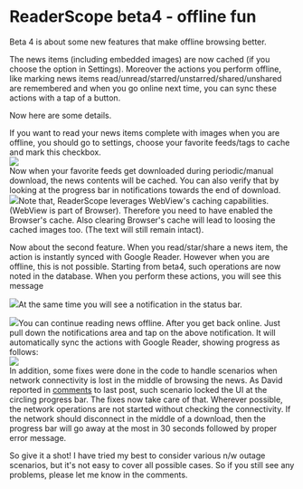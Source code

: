 ReaderScope beta4 - offline fun
===
Beta 4 is about some new features that make offline browsing better.  
  
The news items (including embedded images) are now cached (if you choose the option in Settings). Moreover the actions you perform offline, like marking news items read/unread/starred/unstarred/shared/unshared are remembered and when you go online next time, you can sync these actions with a tap of a button.  
  
Now here are some details.  
  
If you want to read your news items complete with images when you are offline, you should go to settings, choose your favorite feeds/tags to cache and mark this checkbox.  
[![](http://4.bp.blogspot.com/_W6UcJjyXr24/SpVtgW6rN8I/AAAAAAAADUQ/qkDvhMZ6GUM/s400/cache-images-option.png)][0]  
Now when your favorite feeds get downloaded during periodic/manual download, the news contents will be cached. You can also verify that by looking at the progress bar in notifications towards the end of download.  
[![](http://4.bp.blogspot.com/_W6UcJjyXr24/SpVtgwQpZbI/AAAAAAAADUY/aDFVBJcUUSw/s400/caching-contents.png)][1]Note that, ReaderScope leverages WebView's caching capabilities. (WebView is part of Browser). Therefore you need to have enabled the Browser's cache. Also clearing Browser's cache will lead to loosing the cached images too. (The text will still remain intact).  
  
Now about the second feature. When you read/star/share a news item, the action is instantly synced with Google Reader. However when you are offline, this is not possible. Starting from beta4, such operations are now noted in the database. When you perform these actions, you will see this message  
  
[![](http://2.bp.blogspot.com/_W6UcJjyXr24/SpVthdQpkgI/AAAAAAAADUg/pqb8s7zyFmw/s400/offline-save-msg.png)][2]At the same time you will see a notification in the status bar.  
  
[![](http://4.bp.blogspot.com/_W6UcJjyXr24/SpVvwzQRwcI/AAAAAAAADUo/0LTo5K-_9Ow/s400/pending-tasks-notification.png)][3]You can continue reading news offline. After you get back online. Just pull down the notifications area and tap on the above notification. It will automatically sync the actions with Google Reader, showing progress as follows:  
[![](http://3.bp.blogspot.com/_W6UcJjyXr24/SpVv8MRvbKI/AAAAAAAADUw/FLN1C8ppLMI/s400/syncing-notification.png)][4]  
In addition, some fixes were done in the code to handle scenarios when network connectivity is lost in the middle of browsing the news. As David reported in [comments][5] to last post, such scenario locked the UI at the circling progress bar. The fixes now take care of that. Wherever possible, the network operations are not started without checking the connectivity. If the network should disconnect in the middle of a download, then the progress bar will go away at the most in 30 seconds followed by proper error message.  
  
So give it a shot! I have tried my best to consider various n/w outage scenarios, but it's not easy to cover all possible cases. So if you still see any problems, please let me know in the comments.

[0]: http://4.bp.blogspot.com/_W6UcJjyXr24/SpVtgW6rN8I/AAAAAAAADUQ/qkDvhMZ6GUM/s1600-h/cache-images-option.png
[1]: http://4.bp.blogspot.com/_W6UcJjyXr24/SpVtgwQpZbI/AAAAAAAADUY/aDFVBJcUUSw/s1600-h/caching-contents.png
[2]: http://2.bp.blogspot.com/_W6UcJjyXr24/SpVthdQpkgI/AAAAAAAADUg/pqb8s7zyFmw/s1600-h/offline-save-msg.png
[3]: http://4.bp.blogspot.com/_W6UcJjyXr24/SpVvwzQRwcI/AAAAAAAADUo/0LTo5K-_9Ow/s1600-h/pending-tasks-notification.png
[4]: http://3.bp.blogspot.com/_W6UcJjyXr24/SpVv8MRvbKI/AAAAAAAADUw/FLN1C8ppLMI/s1600-h/syncing-notification.png
[5]: https://www.blogger.com/comment.g?blogID=7937326&postID=4027745284798480839

